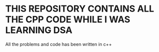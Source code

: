 # THIS REPOSITORY CONTAINS ALL THE CPP CODE WHILE I WAS LEARNING DSA

All the problems and code has been written in c++